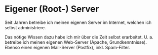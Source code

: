 # Eigener (Root-) Server

Seit Jahren betreibe ich meinen eigenen Server im Internet, welchen ich selbst administriere.

Das nötige Wissen dazu habe ich mir über die Zeit selbst erarbeitet. U. a. betreibe ich meinen eigenen Web-Server (Apache, Grundkenntnisse). Ebenso einen eigenen Mail-Server (Postfix), inkl. Spam-Filter.
